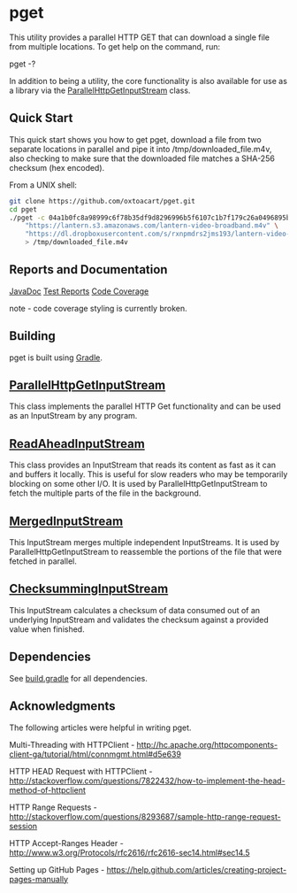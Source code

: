 pget
====

This utility provides a parallel HTTP GET that can download a single file from multiple locations.  To get help on the command, run:

pget -?

In addition to being a utility, the core functionality is also available for use as a library via the [ParallelHttpGetInputStream](#parallelhttpgetinputstream) class.

## Quick Start

This quick start shows you how to get pget, download a file from two separate locations in parallel and pipe it into /tmp/downloaded_file.m4v, also checking to make sure that the downloaded file matches a SHA-256 checksum (hex encoded).

From a UNIX shell:

```bash
git clone https://github.com/oxtoacart/pget.git
cd pget
./pget -c 04a1b0fc8a98999c6f78b35df9d8296996b5f6107c1b7f179c26a0496895b03f \
    "https://lantern.s3.amazonaws.com/lantern-video-broadband.m4v" \
    "https://dl.dropboxusercontent.com/s/rxnpmdrs2jms193/lantern-video-broadband.m4v" \
    > /tmp/downloaded_file.m4v
```

## Reports and Documentation

[JavaDoc](http://oxtoacart.github.io/pget/javadoc/index.html)
[Test Reports](http://oxtoacart.github.io/pget/tests/index.html)
[Code Coverage](http://oxtoacart.github.io/pget/jacoco/test/html/index.html)

note - code coverage styling is currently broken.

## Building

pget is built using <a href="http://www.gradle.org/">Gradle</a>.

## [ParallelHttpGetInputStream](http://oxtoacart.github.io/pget/javadoc/org/oxcart/streams/ParallelHttpGetInputStream.html)

This class implements the parallel HTTP Get functionality and can be used as an InputStream by any program.

## [ReadAheadInputStream](http://oxtoacart.github.io/pget/javadoc/org/oxcart/streams/ReadAheadInputStream.html)

This class provides an InputStream that reads its content as fast as it can and buffers it locally.  This is useful for slow readers who may be temporarily blocking on some other I/O.  It is used by ParallelHttpGetInputStream to fetch the multiple parts of the file in the background.

## [MergedInputStream](http://oxtoacart.github.io/pget/javadoc/org/oxcart/streams/MergedInputStream.html)

This InputStream merges multiple independent InputStreams.  It is used by ParallelHttpGetInputStream to reassemble the portions of the file that were fetched in parallel.

## [ChecksummingInputStream](http://oxtoacart.github.io/pget/javadoc/org/oxcart/streams/ChecksummingInputStream.html)

This InputStream calculates a checksum of data consumed out of an underlying InputStream and validates the checksum against a provided value when finished.

## Dependencies

See <a href="build.gradle">build.gradle</a> for all dependencies.

## Acknowledgments
The following articles were helpful in writing pget.

Multi-Threading with HTTPClient - http://hc.apache.org/httpcomponents-client-ga/tutorial/html/connmgmt.html#d5e639

HTTP HEAD Request with HTTPClient - http://stackoverflow.com/questions/7822432/how-to-implement-the-head-method-of-httpclient

HTTP Range Requests - http://stackoverflow.com/questions/8293687/sample-http-range-request-session

HTTP Accept-Ranges Header - http://www.w3.org/Protocols/rfc2616/rfc2616-sec14.html#sec14.5

Setting up GitHub Pages - https://help.github.com/articles/creating-project-pages-manually
